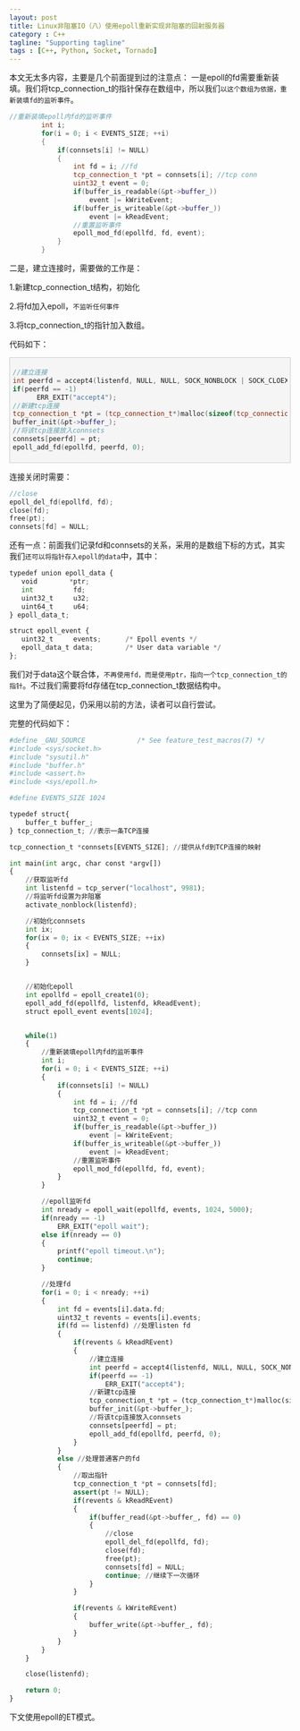 ```yaml
---
layout: post
title: Linux非阻塞IO（八）使用epoll重新实现非阻塞的回射服务器
category : C++
tagline: "Supporting tagline"
tags : [C++, Python, Socket, Tornado]
---
```

本文无太多内容，主要是几个前面提到过的注意点：
  一是epoll的fd需要重新装填。我们将tcp_connection_t的指针保存在数组中，所以我们`以这个数组为依据，重新装填fd的监听事件`。
  

```C++
//重新装填epoll内fd的监听事件
        int i;
        for(i = 0; i < EVENTS_SIZE; ++i)
        {
            if(connsets[i] != NULL)
            {
                int fd = i; //fd
                tcp_connection_t *pt = connsets[i]; //tcp conn
                uint32_t event = 0;
                if(buffer_is_readable(&pt->buffer_))
                    event |= kWriteEvent;
                if(buffer_is_writeable(&pt->buffer_))
                    event |= kReadEvent;
                //重置监听事件
                epoll_mod_fd(epollfd, fd, event);
            }
        }
```
		



二是，建立连接时，需要做的工作是：



  1.新建tcp_connection_t结构，初始化


  2.将fd加入epoll，`不监听任何事件`


  3.将tcp_connection_t的指针加入数组。



代码如下：


<div style="border-bottom: #cccccc 1px solid; border-left: #cccccc 1px solid; padding-bottom: 5px; background-color: #f5f5f5; padding-left: 5px; padding-right: 5px; border-top: #cccccc 1px solid; border-right: #cccccc 1px solid; padding-top: 5px" class="cnblogs_code">
  

```C++
//建立连接
int peerfd = accept4(listenfd, NULL, NULL, SOCK_NONBLOCK | SOCK_CLOEXEC);
if(peerfd == -1)
      ERR_EXIT("accept4");
//新建tcp连接
tcp_connection_t *pt = (tcp_connection_t*)malloc(sizeof(tcp_connection_t));
buffer_init(&pt->buffer_);
//将该tcp连接放入connsets
connsets[peerfd] = pt;
epoll_add_fd(epollfd, peerfd, 0);
```
		
</div>

连接关闭时需要：




```C++
//close
epoll_del_fd(epollfd, fd);
close(fd);
free(pt);
connsets[fd] = NULL;
```
		



 


还有一点：前面我们记录fd和connsets的关系，采用的是数组下标的方式，其实我们`还可以将指针存入epoll的data`中，其中：




```Python
typedef union epoll_data {
   void        *ptr;
   int          fd;
   uint32_t     u32;
   uint64_t     u64;
} epoll_data_t;

struct epoll_event {
   uint32_t     events;      /* Epoll events */
   epoll_data_t data;        /* User data variable */
};
```
		

我们对于data这个联合体，`不再使用fd，而是使用ptr，指向一个tcp_connection_t的指针`。不过我们需要将fd存储在tcp_connection_t数据结构中。


这里为了简便起见，仍采用以前的方法，读者可以自行尝试。


 


完整的代码如下：




```Python
#define _GNU_SOURCE             /* See feature_test_macros(7) */
#include <sys/socket.h>
#include "sysutil.h"
#include "buffer.h"
#include <assert.h>
#include <sys/epoll.h>

#define EVENTS_SIZE 1024

typedef struct{
    buffer_t buffer_;
} tcp_connection_t; //表示一条TCP连接

tcp_connection_t *connsets[EVENTS_SIZE]; //提供从fd到TCP连接的映射

int main(int argc, char const *argv[])
{
    //获取监听fd
    int listenfd = tcp_server("localhost", 9981);
    //将监听fd设置为非阻塞
    activate_nonblock(listenfd);

    //初始化connsets
    int ix;
    for(ix = 0; ix < EVENTS_SIZE; ++ix)
    {
        connsets[ix] = NULL;
    }


    //初始化epoll
    int epollfd = epoll_create1(0);
    epoll_add_fd(epollfd, listenfd, kReadEvent);
    struct epoll_event events[1024];


    while(1)
    {
        //重新装填epoll内fd的监听事件
        int i;
        for(i = 0; i < EVENTS_SIZE; ++i)
        {
            if(connsets[i] != NULL)
            {
                int fd = i; //fd
                tcp_connection_t *pt = connsets[i]; //tcp conn
                uint32_t event = 0;
                if(buffer_is_readable(&pt->buffer_))
                    event |= kWriteEvent;
                if(buffer_is_writeable(&pt->buffer_))
                    event |= kReadEvent;
                //重置监听事件
                epoll_mod_fd(epollfd, fd, event);
            }
        }

        //epoll监听fd
        int nready = epoll_wait(epollfd, events, 1024, 5000);
        if(nready == -1)
            ERR_EXIT("epoll wait");
        else if(nready == 0)
        {
            printf("epoll timeout.\n");
            continue;
        }

        //处理fd
        for(i = 0; i < nready; ++i)
        {
            int fd = events[i].data.fd;
            uint32_t revents = events[i].events;
            if(fd == listenfd) //处理listen fd
            {
                if(revents & kReadREvent)
                {
                    //建立连接
                    int peerfd = accept4(listenfd, NULL, NULL, SOCK_NONBLOCK | SOCK_CLOEXEC);
                    if(peerfd == -1)
                        ERR_EXIT("accept4");
                    //新建tcp连接
                    tcp_connection_t *pt = (tcp_connection_t*)malloc(sizeof(tcp_connection_t));
                    buffer_init(&pt->buffer_);
                    //将该tcp连接放入connsets
                    connsets[peerfd] = pt;
                    epoll_add_fd(epollfd, peerfd, 0);
                }
            }
            else //处理普通客户的fd
            {
                //取出指针
                tcp_connection_t *pt = connsets[fd];
                assert(pt != NULL);
                if(revents & kReadREvent)
                {
                    if(buffer_read(&pt->buffer_, fd) == 0)
                    {
                        //close
                        epoll_del_fd(epollfd, fd);
                        close(fd);
                        free(pt);
                        connsets[fd] = NULL;
                        continue; //继续下一次循环
                    } 
                }

                if(revents & kWriteREvent)
                {
                    buffer_write(&pt->buffer_, fd);
                }
            }
        }
    }

    close(listenfd);

    return 0;
}
```
		

 


下文使用epoll的ET模式。

			